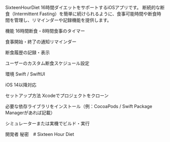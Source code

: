 SixteenHourDiet
16時間ダイエットをサポートするiOSアプリです。
断続的な断食（Intermittent Fasting）を簡単に続けられるように、食事可能時間や断食時間を管理し、リマインダーや記録機能を提供します。

機能
16時間断食・8時間食事のタイマー

食事開始・終了の通知リマインダー

断食履歴の記録・表示

ユーザーのカスタム断食スケジュール設定

環境
Swift / SwiftUI

iOS 14以降対応

セットアップ方法
Xcodeでプロジェクトをクローン

必要な依存ライブラリをインストール（例：CocoaPods / Swift Package Managerがあれば記載）

シミュレーターまたは実機でビルド・実行

開発者
秘密　# Sixteen Hour Diet
